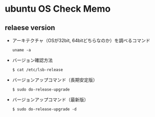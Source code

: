 # ubuntu OS Check Memo
## relaese version
- アーキテクチャ（OSが32bit, 64bitどちらなのか）を調べるコマンド  
  ```
  uname -a
  ```
- バージョン確認方法  
  ```
  $ cat /etc/lsb-release
  ```
- バージョンアップコマンド（長期安定版）  
  ```
  $ sudo do-release-upgrade
  ```
- バージョンアップコマンド（最新版）  
  ```
  $ sudo do-release-upgrade -d
  ```
